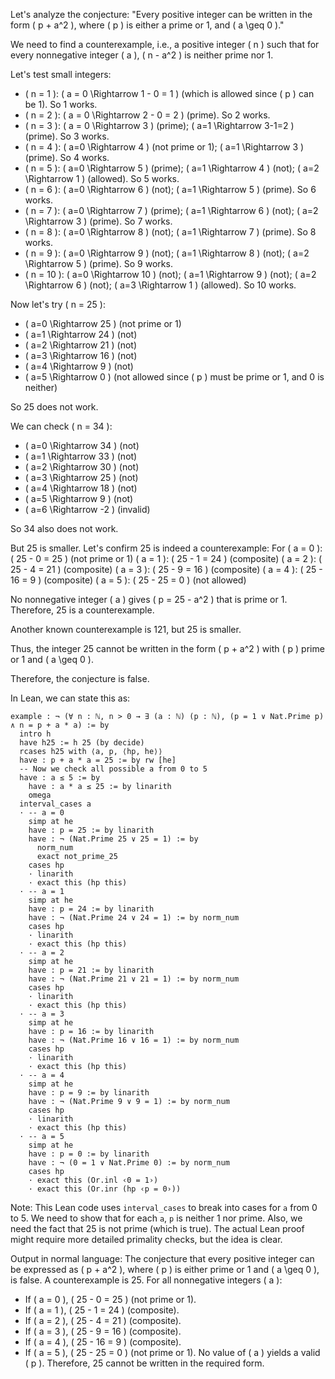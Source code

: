 Let's analyze the conjecture: "Every positive integer can be written in the form \( p + a^2 \), where \( p \) is either a prime or 1, and \( a \geq 0 \)."

We need to find a counterexample, i.e., a positive integer \( n \) such that for every nonnegative integer \( a \), \( n - a^2 \) is neither prime nor 1.

Let's test small integers:

- \( n = 1 \): \( a = 0 \Rightarrow 1 - 0 = 1 \) (which is allowed since \( p \) can be 1). So 1 works.
- \( n = 2 \): \( a = 0 \Rightarrow 2 - 0 = 2 \) (prime). So 2 works.
- \( n = 3 \): \( a = 0 \Rightarrow 3 \) (prime); \( a=1 \Rightarrow 3-1=2 \) (prime). So 3 works.
- \( n = 4 \): \( a=0 \Rightarrow 4 \) (not prime or 1); \( a=1 \Rightarrow 3 \) (prime). So 4 works.
- \( n = 5 \): \( a=0 \Rightarrow 5 \) (prime); \( a=1 \Rightarrow 4 \) (not); \( a=2 \Rightarrow 1 \) (allowed). So 5 works.
- \( n = 6 \): \( a=0 \Rightarrow 6 \) (not); \( a=1 \Rightarrow 5 \) (prime). So 6 works.
- \( n = 7 \): \( a=0 \Rightarrow 7 \) (prime); \( a=1 \Rightarrow 6 \) (not); \( a=2 \Rightarrow 3 \) (prime). So 7 works.
- \( n = 8 \): \( a=0 \Rightarrow 8 \) (not); \( a=1 \Rightarrow 7 \) (prime). So 8 works.
- \( n = 9 \): \( a=0 \Rightarrow 9 \) (not); \( a=1 \Rightarrow 8 \) (not); \( a=2 \Rightarrow 5 \) (prime). So 9 works.
- \( n = 10 \): \( a=0 \Rightarrow 10 \) (not); \( a=1 \Rightarrow 9 \) (not); \( a=2 \Rightarrow 6 \) (not); \( a=3 \Rightarrow 1 \) (allowed). So 10 works.

Now let's try \( n = 25 \):
- \( a=0 \Rightarrow 25 \) (not prime or 1)
- \( a=1 \Rightarrow 24 \) (not)
- \( a=2 \Rightarrow 21 \) (not)
- \( a=3 \Rightarrow 16 \) (not)
- \( a=4 \Rightarrow 9 \) (not)
- \( a=5 \Rightarrow 0 \) (not allowed since \( p \) must be prime or 1, and 0 is neither)

So 25 does not work.

We can check \( n = 34 \):
- \( a=0 \Rightarrow 34 \) (not)
- \( a=1 \Rightarrow 33 \) (not)
- \( a=2 \Rightarrow 30 \) (not)
- \( a=3 \Rightarrow 25 \) (not)
- \( a=4 \Rightarrow 18 \) (not)
- \( a=5 \Rightarrow 9 \) (not)
- \( a=6 \Rightarrow -2 \) (invalid)

So 34 also does not work.

But 25 is smaller. Let's confirm 25 is indeed a counterexample:
For \( a = 0 \): \( 25 - 0 = 25 \) (not prime or 1)
\( a = 1 \): \( 25 - 1 = 24 \) (composite)
\( a = 2 \): \( 25 - 4 = 21 \) (composite)
\( a = 3 \): \( 25 - 9 = 16 \) (composite)
\( a = 4 \): \( 25 - 16 = 9 \) (composite)
\( a = 5 \): \( 25 - 25 = 0 \) (not allowed)

No nonnegative integer \( a \) gives \( p = 25 - a^2 \) that is prime or 1. Therefore, 25 is a counterexample.

Another known counterexample is 121, but 25 is smaller.

Thus, the integer 25 cannot be written in the form \( p + a^2 \) with \( p \) prime or 1 and \( a \geq 0 \).

Therefore, the conjecture is false.

In Lean, we can state this as:

```lean
example : ¬ (∀ n : ℕ, n > 0 → ∃ (a : ℕ) (p : ℕ), (p = 1 ∨ Nat.Prime p) ∧ n = p + a * a) := by
  intro h
  have h25 := h 25 (by decide)
  rcases h25 with ⟨a, p, ⟨hp, he⟩⟩
  have : p + a * a = 25 := by rw [he]
  -- Now we check all possible a from 0 to 5
  have : a ≤ 5 := by
    have : a * a ≤ 25 := by linarith
    omega
  interval_cases a
  · -- a = 0
    simp at he
    have : p = 25 := by linarith
    have : ¬ (Nat.Prime 25 ∨ 25 = 1) := by
      norm_num
      exact not_prime_25
    cases hp
    · linarith
    · exact this (hp this)
  · -- a = 1
    simp at he
    have : p = 24 := by linarith
    have : ¬ (Nat.Prime 24 ∨ 24 = 1) := by norm_num
    cases hp
    · linarith
    · exact this (hp this)
  · -- a = 2
    simp at he
    have : p = 21 := by linarith
    have : ¬ (Nat.Prime 21 ∨ 21 = 1) := by norm_num
    cases hp
    · linarith
    · exact this (hp this)
  · -- a = 3
    simp at he
    have : p = 16 := by linarith
    have : ¬ (Nat.Prime 16 ∨ 16 = 1) := by norm_num
    cases hp
    · linarith
    · exact this (hp this)
  · -- a = 4
    simp at he
    have : p = 9 := by linarith
    have : ¬ (Nat.Prime 9 ∨ 9 = 1) := by norm_num
    cases hp
    · linarith
    · exact this (hp this)
  · -- a = 5
    simp at he
    have : p = 0 := by linarith
    have : ¬ (0 = 1 ∨ Nat.Prime 0) := by norm_num
    cases hp
    · exact this (Or.inl ‹0 = 1›)
    · exact this (Or.inr (hp ‹p = 0›))
```
Note: This Lean code uses `interval_cases` to break into cases for `a` from 0 to 5. We need to show that for each `a`, `p` is neither 1 nor prime. Also, we need the fact that 25 is not prime (which is true). The actual Lean proof might require more detailed primality checks, but the idea is clear.

Output in normal language:
The conjecture that every positive integer can be expressed as \( p + a^2 \), where \( p \) is either prime or 1 and \( a \geq 0 \), is false. A counterexample is 25. For all nonnegative integers \( a \):
- If \( a = 0 \), \( 25 - 0 = 25 \) (not prime or 1).
- If \( a = 1 \), \( 25 - 1 = 24 \) (composite).
- If \( a = 2 \), \( 25 - 4 = 21 \) (composite).
- If \( a = 3 \), \( 25 - 9 = 16 \) (composite).
- If \( a = 4 \), \( 25 - 16 = 9 \) (composite).
- If \( a = 5 \), \( 25 - 25 = 0 \) (not prime or 1).
No value of \( a \) yields a valid \( p \). Therefore, 25 cannot be written in the required form.